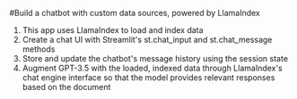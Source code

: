 #Build a chatbot with custom data sources, powered by LlamaIndex
1. This app uses LlamaIndex to load and index data
2. Create a chat UI with Streamlit's st.chat_input and st.chat_message methods
3. Store and update the chatbot's message history using the session state
4. Augment GPT-3.5 with the loaded, indexed data through LlamaIndex's chat engine interface so that the model provides relevant responses based on the document